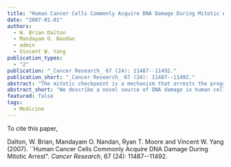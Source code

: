 ```yaml
---
title: "Human Cancer Cells Commonly Acquire DNA Damage During Mitotic Arrest"
date: "2007-01-01"
authors:
  - W. Brian Dalton
  - Mandayam O. Nandan
  - admin
  - Vincent W. Yang
publication_types:
  - "2"
publication: "_Cancer Research_ 67 (24): 11487--11492."
publication_short: "_Cancer Research_ 67 (24): 11487--11492."
abstract: "The mitotic checkpoint is a mechanism that arrests the progression to anaphase until all chromosomes have achieved proper attachment to mitotic spindles. In cancer cells, satisfaction of this checkpoint is frequently delayed or prevented by various defects, some of which have been causally implicated in tumorigenesis. At the same time, deliberate induction of mitotic arrest has proved clinically useful, as antimitotic drugs that interfere with proper chromosome-spindle interactions are effective anticancer agents. However, how mitotic arrest contributes to tumorigenesis or antimitotic drug toxicity is not well defined. Here, we report that mitotic chromosomes can acquire DNA breaks during both pharmacologic and genetic induction of mitotic arrest in human cancer cells. These breaks activate a DNA damage response, occur independently of cell death, and subsequently manifest as karyotype alterations. Such breaks can also occur spontaneously, particularly in cancer cells containing mitotic spindle abnormalities. Moreover, we observed evidence of some breakage in primary human cells. Our findings thus describe a novel source of DNA damage in human cells. They also suggest that mitotic arrest may promote tumorigenesis and antimitotic toxicity by provoking DNA damage."
abstract_short: "We describe a novel source of DNA damage in human cells, mitotic arrest."
featured: false
tags:
  - Medicine
---
```

To cite this paper,

Dalton, W. Brian, Mandayam O. Nandan, Ryan T. Moore and Vincent W. Yang (2007). ``Human Cancer Cells Commonly Acquire DNA Damage During Mitotic Arrest". _Cancer Research_, 67 (24): 11487--11492. 
